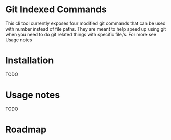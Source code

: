 # Git Indexed Commands

This cli tool currently exposes four modified git commands that can be used with number instead of file paths. They are meant to help speed up using git when you need to do git related things with specific file/s. For more see Usage notes

# Installation
TODO

# Usage notes
TODO

# Roadmap
